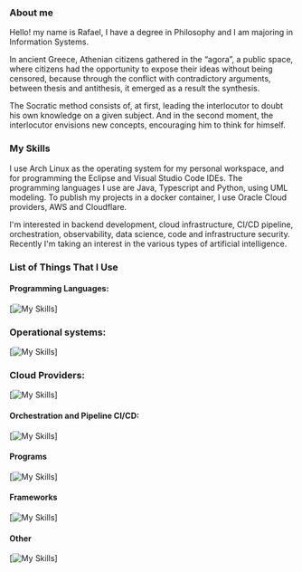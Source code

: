 ### About me

Hello! my name is Rafael, I have a degree in Philosophy and I am majoring in Information Systems. 

In ancient Greece, Athenian citizens gathered in the “agora”, a public space, where citizens had the opportunity to expose their ideas without being censored, because through the conflict with contradictory arguments, between thesis and antithesis, it emerged as a result the synthesis. 

The Socratic method consists of, at first, leading the interlocutor to doubt his own knowledge on a given subject. And in the second moment, the interlocutor envisions new concepts, encouraging him to think for himself.

### My Skills

I use Arch Linux as the operating system for my personal workspace, and for programming the Eclipse and Visual Studio Code IDEs. The programming languages I use are Java, Typescript and Python, using UML modeling. To publish my projects in a docker container, I use Oracle Cloud providers, AWS and Cloudflare.

I'm interested in backend development, cloud infrastructure, CI/CD pipeline, orchestration, observability,  data science, code and infrastructure security. Recently I'm taking an interest in the various types of artificial intelligence.

### List of Things That I Use

#### Programming Languages:
[![My Skills](https://skillicons.dev/icons?i=java,typescript,js,python,html,css,markdown)]

### Operational systems:
[![My Skills](https://skillicons.dev/icons?i=arch,ubuntu,redhat,windows,oracle)]

### Cloud Providers:
[![My Skills](https://skillicons.dev/icons?i=oci,aws,gpc,azure,cloudflare)]

#### Orchestration and Pipeline CI/CD:
[![My Skills](https://skillicons.dev/icons?i=githubactions,gitlab,terraform,ansible,kubernetes)]

#### Programs
[![My Skills](https://skillicons.dev/icons?i=git,vscode,linux,mysql,sqlite)]

#### Frameworks
[![My Skills](https://skillicons.dev/icons?i=nodejs)]

#### Other
[![My Skills](https://skillicons.dev/icons?i=github)]

